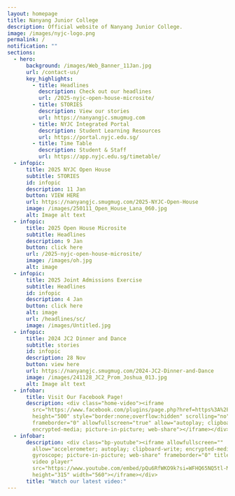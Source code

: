 ```yaml
---
layout: homepage
title: Nanyang Junior College
description: Official website of Nanyang Junior College.
image: /images/nyjc-logo.png
permalink: /
notification: ""
sections:
  - hero:
      background: /images/Web_Banner_11Jan.jpg
      url: /contact-us/
      key_highlights:
        - title: Headlines
          description: Check out our headlines
          url: /2025-nyjc-open-house-microsite/
        - title: STORIES
          description: View our stories
          url: https://nanyangjc.smugmug.com
        - title: NYJC Integrated Portal
          description: Student Learning Resources
          url: https://portal.nyjc.edu.sg/
        - title: Time Table
          description: Student & Staff
          url: https://app.nyjc.edu.sg/timetable/
  - infopic:
      title: 2025 NYJC Open House
      subtitle: STORIES
      id: infopic
      description: 11 Jan
      button: VIEW HERE
      url: https://nanyangjc.smugmug.com/2025-NYJC-Open-House
      image: /images/250111_Open_House_Lana_060.jpg
      alt: Image alt text
  - infopic:
      title: 2025 Open House Microsite
      subtitle: Headlines
      description: 9 Jan
      button: click here
      url: /2025-nyjc-open-house-microsite/
      image: /images/oh.jpg
      alt: image
  - infopic:
      title: 2025 Joint Admissions Exercise
      subtitle: Headlines
      id: infopic
      description: 4 Jan
      button: click here
      alt: image
      url: /headlines/sc/
      image: /images/Untitled.jpg
  - infopic:
      title: 2024 JC2 Dinner and Dance
      subtitle: stories
      id: infopic
      description: 28 Nov
      button: view here
      url: https://nanyangjc.smugmug.com/2024-JC2-Dinner-and-Dance
      image: /images/241128_JC2_Prom_Joshua_013.jpg
      alt: Image alt text
  - infobar:
      title: Visit Our Facebook Page!
      description: <div class="home-video"><iframe
        src="https://www.facebook.com/plugins/page.php?href=https%3A%2F%2Fwww.facebook.com%2FNanyangjc%2F&tabs=timeline&width=340&height=500&small_header=false&adapt_container_width=true&hide_cover=false&show_facepile=true&appId"
        height="500" style="border:none;overflow:hidden" scrolling="no"
        frameborder="0" allowfullscreen="true" allow="autoplay; clipboard-write;
        encrypted-media; picture-in-picture; web-share"></iframe></div>
  - infobar:
      description: <div class="bp-youtube"><iframe allowfullscreen=""
        allow="accelerometer; autoplay; clipboard-write; encrypted-media;
        gyroscope; picture-in-picture; web-share" frameborder="0" title="YouTube
        video player"
        src="https://www.youtube.com/embed/pQu6RfWKO9k?si=WFHQ65NQ5tl-M84f"
        height="315" width="560"></iframe></div>
      title: "Watch our latest video:"
---
```

